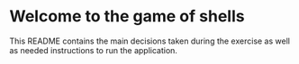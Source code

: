 # Welcome to the game of shells

This README contains the main decisions taken during the exercise as well as needed instructions to run the application.